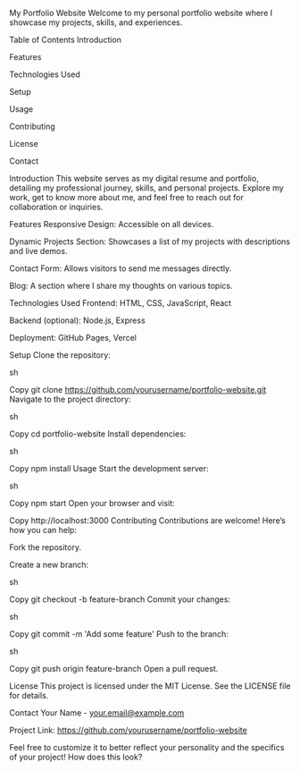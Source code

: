 My Portfolio Website
Welcome to my personal portfolio website where I showcase my projects, skills, and experiences.

Table of Contents
Introduction

Features

Technologies Used

Setup

Usage

Contributing

License

Contact

Introduction
This website serves as my digital resume and portfolio, detailing my professional journey, skills, and personal projects. Explore my work, get to know more about me, and feel free to reach out for collaboration or inquiries.

Features
Responsive Design: Accessible on all devices.

Dynamic Projects Section: Showcases a list of my projects with descriptions and live demos.

Contact Form: Allows visitors to send me messages directly.

Blog: A section where I share my thoughts on various topics.

Technologies Used
Frontend: HTML, CSS, JavaScript, React

Backend (optional): Node.js, Express

Deployment: GitHub Pages, Vercel

Setup
Clone the repository:

sh

Copy
git clone https://github.com/yourusername/portfolio-website.git
Navigate to the project directory:

sh

Copy
cd portfolio-website
Install dependencies:

sh

Copy
npm install
Usage
Start the development server:

sh

Copy
npm start
Open your browser and visit:


Copy
http://localhost:3000
Contributing
Contributions are welcome! Here’s how you can help:

Fork the repository.

Create a new branch:

sh

Copy
git checkout -b feature-branch
Commit your changes:

sh

Copy
git commit -m 'Add some feature'
Push to the branch:

sh

Copy
git push origin feature-branch
Open a pull request.

License
This project is licensed under the MIT License. See the LICENSE file for details.

Contact
Your Name - your.email@example.com

Project Link: https://github.com/yourusername/portfolio-website

Feel free to customize it to better reflect your personality and the specifics of your project! How does this look?
